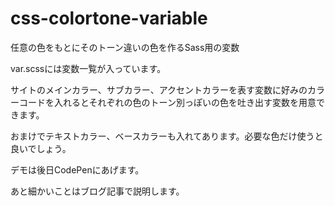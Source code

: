 # css-colortone-variable
任意の色をもとにそのトーン違いの色を作るSass用の変数

var.scssには変数一覧が入っています。

サイトのメインカラー、サブカラー、アクセントカラーを表す変数に好みのカラーコードを入れるとそれぞれの色のトーン別っぽいの色を吐き出す変数を用意できます。

おまけでテキストカラー、ベースカラーも入れてあります。必要な色だけ使うと良いでしょう。

デモは後日CodePenにあげます。

あと細かいことはブログ記事で説明します。
